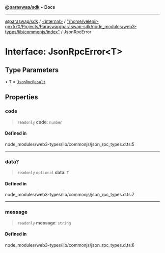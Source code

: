 [**@paraswap/sdk**](../../../../README.md) • **Docs**

***

[@paraswap/sdk](../../../../globals.md) / [\<internal\>](../../../README.md) / ["/home/velenir-gnx570/Projects/Paraswap/paraswap-sdk/node\_modules/web3-types/lib/commonjs/index"](../README.md) / JsonRpcError

# Interface: JsonRpcError\<T\>

## Type Parameters

• **T** = [`JsonRpcResult`](../../../type-aliases/JsonRpcResult.md)

## Properties

### code

> `readonly` **code**: `number`

#### Defined in

node\_modules/web3-types/lib/commonjs/json\_rpc\_types.d.ts:5

***

### data?

> `readonly` `optional` **data**: `T`

#### Defined in

node\_modules/web3-types/lib/commonjs/json\_rpc\_types.d.ts:7

***

### message

> `readonly` **message**: `string`

#### Defined in

node\_modules/web3-types/lib/commonjs/json\_rpc\_types.d.ts:6
